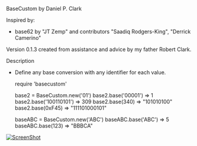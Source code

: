 BaseCustom
by Daniel P. Clark

Inspired by:
* base62 by "JT Zemp" and contributors "Saadiq Rodgers-King", "Derrick Camerino"

Version 0.1.3 created from assistance and advice by my father Robert Clark.

Description
* Define any base conversion with any identifier for each value.

    require 'basecustom'
    
    base2 = BaseCustom.new('01')
    base2.base('00001')
    => 1
    base2.base('100110101')
    => 309
    base2.base(340)
    => "101010100"
    base2.base(0xF45)
    => "111101000101"
    
    baseABC = BaseCustom.new('ABC')
    baseABC.base('ABC')
    => 5
    baseABC.base(123)
    => "BBBCA"

[![ScreenShot](http://www.youtube.com/embed/b7TdvicxIrs/0.jpg)](http://www.youtube.com/embed/b7TdvicxIrs)
